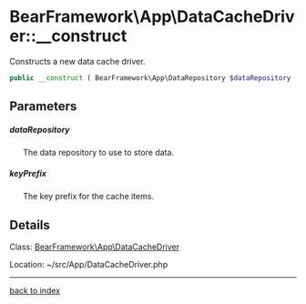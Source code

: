 # BearFramework\App\DataCacheDriver::__construct

Constructs a new data cache driver.

```php
public __construct ( BearFramework\App\DataRepository $dataRepository [, string $keyPrefix = '.temp/cache/' ] )
```

## Parameters

##### dataRepository

&nbsp;&nbsp;&nbsp;&nbsp;&nbsp;&nbsp;The data repository to use to store data.

##### keyPrefix

&nbsp;&nbsp;&nbsp;&nbsp;&nbsp;&nbsp;The key prefix for the cache items.

## Details

Class: [BearFramework\App\DataCacheDriver](bearframework.app.datacachedriver.class.md)

Location: ~/src/App/DataCacheDriver.php

---

[back to index](index.md)

